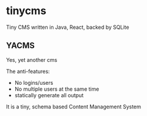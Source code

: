 # tinycms

Tiny CMS written in Java, React, backed by SQLite

## YACMS

Yes, yet another cms

The anti-features:

- No logins/users
- No multiple users at the same time
- statically generate all output


It is a tiny, schema based Content Management System